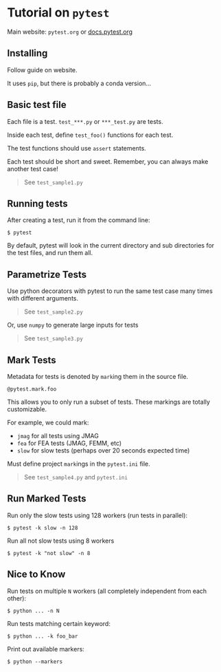 # Tutorial on `pytest`

Main website: `pytest.org` or [docs.pytest.org](https://docs.pytest.org/en/7.4.x/)

## Installing

Follow guide on website.

It uses `pip`, but there is probably a conda version...

## Basic test file

Each file is a test. `test_***.py` or `***_test.py` are tests.

Inside each test, define `test_foo()` functions for each test.

The test functions should use `assert` statements.

Each test should be short and sweet. Remember, you can always make another test case!

> See `test_sample1.py`

## Running tests

After creating a test, run it from the command line:

`$ pytest`

By default, pytest will look in the current directory and sub directories for the test files, and run them all.

## Parametrize Tests

Use python decorators with pytest to run the same test case many times with different arguments.

> See `test_sample2.py`

Or, use `numpy` to generate large inputs for tests

> See `test_sample3.py`

## Mark Tests

Metadata for tests is denoted by `mark`ing them in the source file.

`@pytest.mark.foo`

This allows you to only run a subset of tests. These markings are totally customizable.

For example, we could mark:

- `jmag` for all tests using JMAG
- `fea` for FEA tests (JMAG, FEMM, etc)
- `slow` for slow tests (perhaps over 20 seconds expected time)

Must define project `mark`ings in the `pytest.ini` file.

> See `test_sample4.py` and `pytest.ini`

## Run Marked Tests

Run only the slow tests using 128 workers (run tests in parallel):

`$ pytest -k slow -n 128`

Run all not slow tests using 8 workers

`$ pytest -k "not slow" -n 8`

## Nice to Know

Run tests on multiple `N` workers (all completely independent from each other):

`$ python ... -n N`

Run tests matching certain keyword:

`$ python ... -k foo_bar`

Print out available markers:

`$ python --markers`
